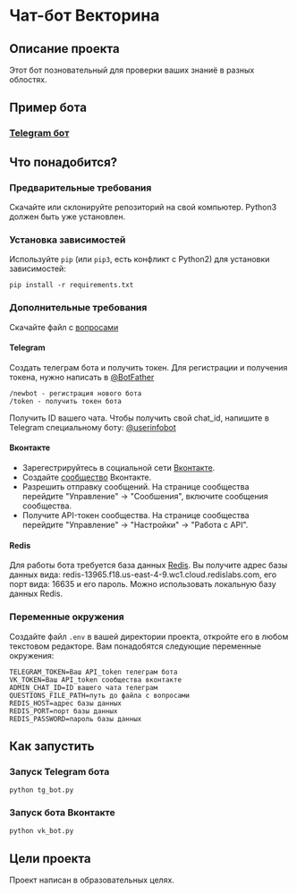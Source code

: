 # Чат-бот Векторина
## Описание проекта
Этот бот позновательный для проверки ваших знаниё в разных облостях.
## Пример бота
### [Telegram бот](https://t.me/VectoringAnswerBot)
## Что понадобится?
### Предварительные требования
Скачайте или склонируйте репозиторий на свой компьютер.
Python3 должен быть уже установлен.
### Установка зависимостей
Используйте `pip` (или `pip3`, есть конфликт с Python2) для установки зависимостей:
```
pip install -r requirements.txt
```
### Дополнительные требования
Скачайте файл с [вопросами](https://dvmn.org/modules/chat-bots/lesson/quiz-bot/#1)
#### Telegram
Создать телеграм бота и получить токен. Для регистрации и получения токена, нужно написать в [@BotFather](https://t.me/BotFather)
```
/newbot - регистрация нового бота
/token - получить токен бота
```
Получить ID вашего чата. Чтобы получить свой chat_id, напишите в Telegram специальному боту: [@userinfobot](https://telegram.me/userinfobot)
#### Вконтакте
- Зарегестрируйтесь в социальной сети [Вконтакте](https://vk.com).
- Создайте [сообщество](https://vk.com/groups?w=groups_create_new__main) Вконтакте.
- Разрешить отправку сообщений. На странице сообщества перейдите "Управление" → "Сообшения", включите сообщения сообщества.
- Получите API-токен сообщества. На странице сообщества перейдите "Управление" → "Настройки" → "Работа с API".
#### Redis
Для работы бота требуется база данных [Redis](https://redis.io/). Вы получите адрес базы данных вида: redis-13965.f18.us-east-4-9.wc1.cloud.redislabs.com, его порт вида: 16635 и его пароль.
Можно использовать локальную базу данных Redis.
### Переменные окружения
Создайте файл ```.env``` в вашей директории проекта, откройте его в любом текстовом редакторе. Вам понадобятся следующие переменные окружения:
```
TELEGRAM_TOKEN=Ваш API_token телеграм бота
VK_TOKEN=Ваш API_token сообщества вконтакте
ADMIN_CHAT_ID=ID вашего чата телеграм
QUESTIONS_FILE_PATH=путь до файла с вопросами
REDIS_HOST=адрес базы данных
REDIS_PORT=порт базы данных
REDIS_PASSWORD=пароль базы данных
```
## Как запустить
### Запуск Telegram бота
```bush
python tg_bot.py
```
### Запуск бота Вконтакте
```bush
python vk_bot.py
```
## Цели проекта
Проект написан в образовательных целях.

